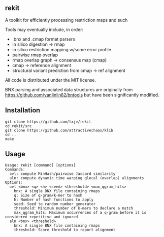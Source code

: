 rekit
-----
A toolkit for efficiently processing restriction maps and such


Tools may eventually include, in order:

  * .bnx and .cmap format parsers
  * in silico digestion -> rmap
  * in silico restriction mapping w/some error profile
  * pairwise rmap overlap
  * rmap overlap graph -> consensus map (cmap)
  * cmap -> reference alignment
  * structural variant prediction from cmap -> ref alignment

All code is distributed under the MIT license.

BNX parsing and associated data structures are originally from https://github.com/yanlinlin82/bntools
but have been significantly modified.


Installation
------------

    git clone https://github.com/txje/rekit
    cd rekit/src
    git clone https://github.com/attractivechaos/klib
    cd ..
    make


Usage
-----

    Usage: rekit [command] [options]
    Commands:
      ovl: compute MinHash/pairwise Jaccard similarity
      aln: compute dynamic time warping glocal (overlap) alignments
    Options:
      ovl <bnx> <q> <h> <seed> <threshold> <max_qgram_hits>
        bnx: A single BNX file containing rmaps
        q: Size of q-gram/k-mer to hash
        h: Number of hash functions to apply
        seed: Seed to random number generator
        threshold: Minimum number of k-mers to declare a match
        max_qgram_hits: Maximum occurrences of a q-gram before it is considered repetitive and ignored
      aln <bnx> <threshold>
        bnx: A single BNX file containing rmaps
        threshold: Score threshold to report alignment
